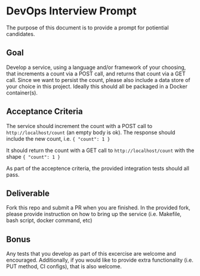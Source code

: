# DevOps Interview Prompt
The purpose of this document is to provide a prompt for potiential candidates.

## Goal
Develop a service, using a language and/or framework of your choosing, that increments a count via a POST call, and returns that count via a GET call.  Since we want to persist the count, please also include a data store of your choice in this project.  Ideally this should all be packaged in a Docker container(s).

## Acceptance Criteria 
The service should increment the count with a POST call to `http://localhost/count` (an empty body is ok).  The response should include the new count, i.e. `{ "count": 1 }`

It should return the count with a GET call to `http://localhost/count` with the shape `{ "count": 1 }`

As part of the acceptence criteria, the provided integration tests should all pass.

## Deliverable
Fork this repo and submit a PR when you are finished.  In the provided fork, please provide instruction on how to bring up the service (i.e. Makefile, bash script, docker command, etc)

## Bonus
Any tests that you develop as part of this excercise are welcome and encouraged.  Additionally, if you would like to provide extra functionality (i.e. PUT method, CI configs), that is also welcome.
